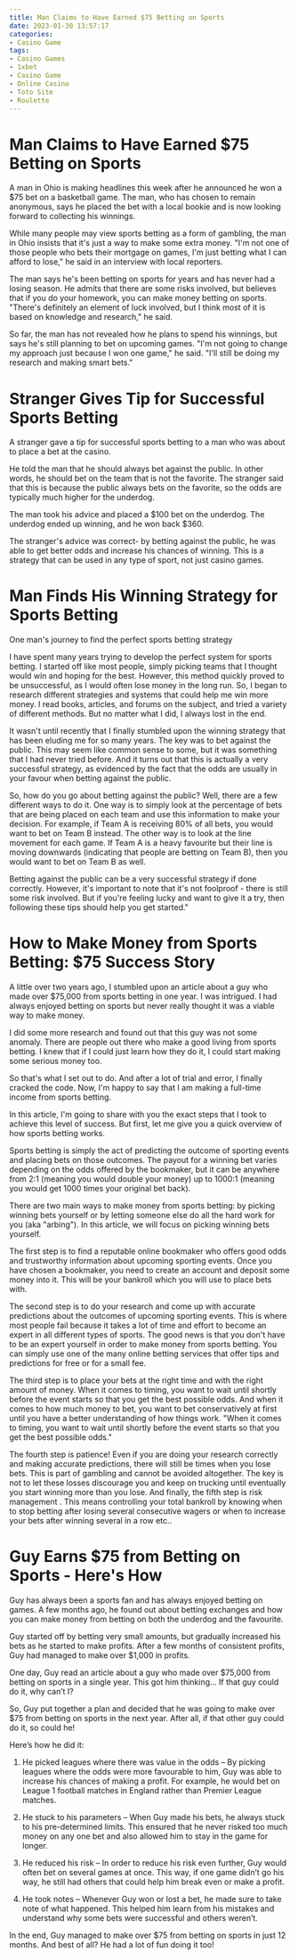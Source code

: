 ```yaml
---
title: Man Claims to Have Earned $75 Betting on Sports
date: 2023-01-30 13:57:17
categories:
- Casino Game
tags:
- Casino Games
- 1xbet
- Casino Game
- Online Casino
- Toto Site
- Roulette
---
```



#  Man Claims to Have Earned $75 Betting on Sports

A man in Ohio is making headlines this week after he announced he won a $75 bet on a basketball game. The man, who has chosen to remain anonymous, says he placed the bet with a local bookie and is now looking forward to collecting his winnings.

While many people may view sports betting as a form of gambling, the man in Ohio insists that it's just a way to make some extra money. "I'm not one of those people who bets their mortgage on games, I'm just betting what I can afford to lose," he said in an interview with local reporters.

The man says he's been betting on sports for years and has never had a losing season. He admits that there are some risks involved, but believes that if you do your homework, you can make money betting on sports. "There's definitely an element of luck involved, but I think most of it is based on knowledge and research," he said.

So far, the man has not revealed how he plans to spend his winnings, but says he's still planning to bet on upcoming games. "I'm not going to change my approach just because I won one game," he said. "I'll still be doing my research and making smart bets."

#  Stranger Gives Tip for Successful Sports Betting

A stranger gave a tip for successful sports betting to a man who was about to place a bet at the casino.

He told the man that he should always bet against the public. In other words, he should bet on the team that is not the favorite. The stranger said that this is because the public always bets on the favorite, so the odds are typically much higher for the underdog.

The man took his advice and placed a $100 bet on the underdog. The underdog ended up winning, and he won back $360.

The stranger's advice was correct- by betting against the public, he was able to get better odds and increase his chances of winning. This is a strategy that can be used in any type of sport, not just casino games.

#  Man Finds His Winning Strategy for Sports Betting

One man's journey to find the perfect sports betting strategy

I have spent many years trying to develop the perfect system for sports betting. I started off like most people, simply picking teams that I thought would win and hoping for the best. However, this method quickly proved to be unsuccessful, as I would often lose money in the long run. So, I began to research different strategies and systems that could help me win more money. I read books, articles, and forums on the subject, and tried a variety of different methods. But no matter what I did, I always lost in the end.

It wasn't until recently that I finally stumbled upon the winning strategy that has been eluding me for so many years. The key was to bet against the public. This may seem like common sense to some, but it was something that I had never tried before. And it turns out that this is actually a very successful strategy, as evidenced by the fact that the odds are usually in your favour when betting against the public.

So, how do you go about betting against the public? Well, there are a few different ways to do it. One way is to simply look at the percentage of bets that are being placed on each team and use this information to make your decision. For example, if Team A is receiving 80% of all bets, you would want to bet on Team B instead. The other way is to look at the line movement for each game. If Team A is a heavy favourite but their line is moving downwards (indicating that people are betting on Team B), then you would want to bet on Team B as well.

Betting against the public can be a very successful strategy if done correctly. However, it's important to note that it's not foolproof - there is still some risk involved. But if you're feeling lucky and want to give it a try, then following these tips should help you get started."

#  How to Make Money from Sports Betting: $75 Success Story

A little over two years ago, I stumbled upon an article about a guy who made over $75,000 from sports betting in one year. I was intrigued. I had always enjoyed betting on sports but never really thought it was a viable way to make money.

I did some more research and found out that this guy was not some anomaly. There are people out there who make a good living from sports betting. I knew that if I could just learn how they do it, I could start making some serious money too.

So that's what I set out to do. And after a lot of trial and error, I finally cracked the code. Now, I'm happy to say that I am making a full-time income from sports betting.

In this article, I'm going to share with you the exact steps that I took to achieve this level of success. But first, let me give you a quick overview of how sports betting works.

Sports betting is simply the act of predicting the outcome of sporting events and placing bets on those outcomes. The payout for a winning bet varies depending on the odds offered by the bookmaker, but it can be anywhere from 2:1 (meaning you would double your money) up to 1000:1 (meaning you would get 1000 times your original bet back).

There are two main ways to make money from sports betting: by picking winning bets yourself or by letting someone else do all the hard work for you (aka "arbing"). In this article, we will focus on picking winning bets yourself.

The first step is to find a reputable online bookmaker who offers good odds and trustworthy information about upcoming sporting events. Once you have chosen a bookmaker, you need to create an account and deposit some money into it. This will be your bankroll which you will use to place bets with.

The second step is to do your research and come up with accurate predictions about the outcomes of upcoming sporting events. This is where most people fail because it takes a lot of time and effort to become an expert in all different types of sports.
The good news is that you don't have to be an expert yourself in order to make money from sports betting. You can simply use one of the many online betting services that offer tips and predictions for free or for a small fee.

The third step is to place your bets at the right time and with the right amount of money. When it comes to timing, you want to wait until shortly before the event starts so that you get the best possible odds. And when it comes to how much money to bet, you want to bet conservatively at first until you have a better understanding of how things work.
"When it comes to timing, you want to wait until shortly before the event starts so that you get the best possible odds." 

 

  

 

  

 

 

 The fourth step is patience! Even if you are doing your research correctly and making accurate predictions, there will still be times when you lose bets. This is part of gambling and cannot be avoided altogether. The key is not to let these losses discourage you and keep on trucking until eventually you start winning more than you lose.
And finally, the fifth step is risk management . This means controlling your total bankroll by knowing when to stop betting after losing several consecutive wagers or when to increase your bets after winning several in a row etc..

#  Guy Earns $75 from Betting on Sports - Here's How

Guy has always been a sports fan and has always enjoyed betting on games. A few months ago, he found out about betting exchanges and how you can make money from betting on both the underdog and the favourite.

Guy started off by betting very small amounts, but gradually increased his bets as he started to make profits. After a few months of consistent profits, Guy had managed to make over $1,000 in profits.

One day, Guy read an article about a guy who made over $75,000 from betting on sports in a single year. This got him thinking… If that guy could do it, why can’t I?

So, Guy put together a plan and decided that he was going to make over $75 from betting on sports in the next year. After all, if that other guy could do it, so could he!

Here’s how he did it:

1) He picked leagues where there was value in the odds – By picking leagues where the odds were more favourable to him, Guy was able to increase his chances of making a profit. For example, he would bet on League 1 football matches in England rather than Premier League matches.

2) He stuck to his parameters – When Guy made his bets, he always stuck to his pre-determined limits. This ensured that he never risked too much money on any one bet and also allowed him to stay in the game for longer.

3) He reduced his risk – In order to reduce his risk even further, Guy would often bet on several games at once. This way, if one game didn’t go his way, he still had others that could help him break even or make a profit.

4) He took notes – Whenever Guy won or lost a bet, he made sure to take note of what happened. This helped him learn from his mistakes and understand why some bets were successful and others weren’t.

In the end, Guy managed to make over $75 from betting on sports in just 12 months. And best of all? He had a lot of fun doing it too!